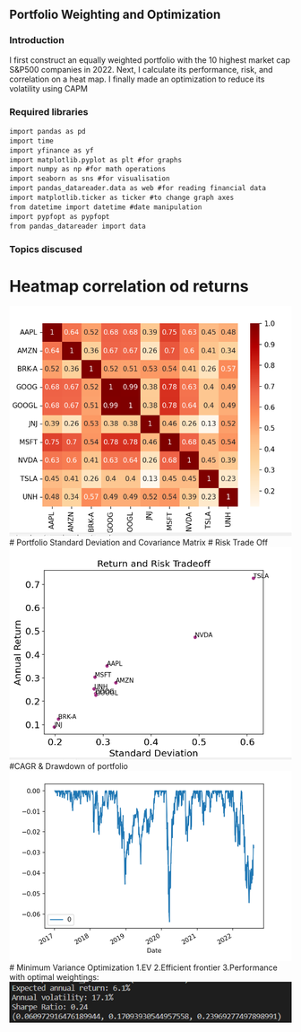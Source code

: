 ## Portfolio Weighting and Optimization


### Introduction

I first construct an equally weighted portfolio with the 10 highest market cap S&P500 companies in 2022. Next, I calculate its performance, risk, and correlation on a heat map. I finally made an optimization to reduce its volatility using CAPM

### Required libraries

```` markdown
import pandas as pd
import time
import yfinance as yf
import matplotlib.pyplot as plt #for graphs
import numpy as np #for math operations
import seaborn as sns #for visualisation
import pandas_datareader.data as web #for reading financial data
import matplotlib.ticker as ticker #to change graph axes
from datetime import datetime #date manipulation
import pypfopt as pypfopt
from pandas_datareader import data
````

### Topics discused


# Heatmap correlation od returns
<img src="images/heatmap.png">
# Portfolio Standard Deviation and Covariance Matrix
# Risk Trade Off
<img src="images/Return risk trade off.png">
#CAGR & Drawdown of portfolio
<img src="images/Drawdown.png">
# Minimum Variance Optimization
1.EV
2.Efficient frontier
3.Performance with optimal weightings:
<img src="images/portfolio performance.png">



